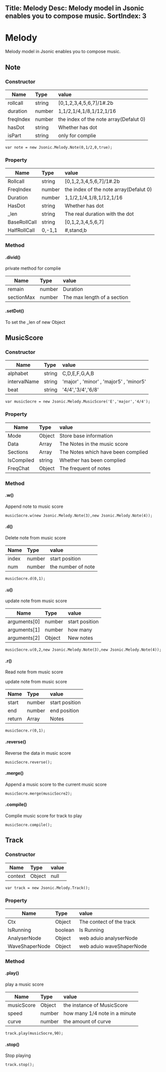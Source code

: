 Title: Melody
Desc: Melody model in Jsonic enables you to compose music.
SortIndex: 3
---
# Melody

Melody model in Jsonic enables you to compose music.

## Note

### Constructor

| Name      | Type     | value                                 |
|-----------|:---------|:--------------------------------------|
|rollcall   |string    |[0,1,2,3,4,5,6,7]/1#.2b                |
|duration   |number    |1,1/2,1/4,1/8,1/12,1/16                |
|freqIndex  |number    |the index of the note array(Defalut 0) |
|hasDot     |string    |Whether has dot                        |
|isPart     |string    |only for complie                       |

```
var note = new Jsonic.Melody.Note(0,1/2,0,true);
```

### Property

| Name       | Type     | value                                 |
|------------|:---------|:--------------------------------------|
|Rollcall    |string    |[0,1,2,3,4,5,6,7]/1#.2b                |
|FreqIndex   |number    |the index of the note array(Defalut 0) |
|Duration    |number    |1,1/2,1/4,1/8,1/12,1/16                |
|HasDot      |string    |Whether has dot                        |
|_len        |string    |The real duration with the dot         |
|BaseRollCall|string    |[0,1,2,3,4,5,6,7]                      |
|HalfRollCall|0,-1,1    |#,stand,b                              |


### Method

#### .divid()

private method for complie

| Name       | Type     | value                                 |
|------------|:---------|:--------------------------------------|
|remain      |number    |Duration                               |
|sectionMax  |number    |The max length of a section            |

#### .setDot()

To set the _len of new Object

## MusicScore

### Constructor

| Name       | Type     | value                                 |
|------------|:---------|:--------------------------------------|
|alphabet    |string    |C,D,E,F,G,A,B                          |
|intervalName|string    |'major' , 'minor' , 'major5' , 'minor5'|
|beat        |string    |'4/4','3/4','6/8'                      |

```
var musicSocre = new Jsonic.Melody.MusicScore('E','major','4/4');
```

### Property

| Name       | Type     | value                                 |
|------------|:---------|:--------------------------------------|
|Mode        |Object    |Store base information                 |
|Data        |Array     |The Notes in the music score           |
|Sections    |Array     |The Notes which have been complied     |
|IsCompiled  |string    |Whether has been complied              |
|FreqChat    |Object    |The frequent of notes                  |

### Method

#### .w()

Append note to music score

```
musicSocre.w(new Jsonic.Melody.Note(3),new Jsonic.Melody.Note(4));
```

#### .d()

Delete note from music score

| Name       | Type     | value                                 |
|------------|:---------|:--------------------------------------|
|index       |number    |start position                         |
|num         |number    |the number of note                     |

```
musicSocre.d(0,1);
```

#### .u()

update note from music score

| Name       | Type     | value                                 |
|------------|:---------|:--------------------------------------|
|arguments[0]|number    |start position                         |
|arguments[1]|number    |how many                               |
|arguments[2]|Object    |New notes                              |

```
musicSocre.u(0,2,new Jsonic.Melody.Note(3),new Jsonic.Melody.Note(4));
```

#### .r()

Read note from music score

update note from music score

| Name       | Type     | value                                 |
|------------|:---------|:--------------------------------------|
|start       |number    |start position                         |
|end         |number    |end position                           |
|return      |Array     |Notes                                  |

```
musicSocre.r(0,1);
```

#### .reverse()

Reverse the data in music score

```
musicSocre.reverse();
```

#### .merge()

Append a music score to the current music score

```
musicSocre.merge(musicSocre2);
```

#### .compile()

Complie music score for track to play

```
musicSocre.compile();
```

## Track

### Constructor

| Name       | Type         | value                                 |
|------------|:-------------|:--------------------------------------|
|context     |Object | null |Audio Contect                          |

```
var track = new Jsonic.Melody.Track();
```
### Property

| Name         | Type     | value                                 |
|--------------|:---------|:--------------------------------------|
|Ctx           |Object    |The contect of the track               |
|IsRunning     |boolean   |Is Running                             |
|AnalyserNode  |Object    |web aduio analyserNode                 |
|WaveShaperNode|Object    |web aduio waveShaperNode               |

### Method

#### .play()

play a music score

| Name         | Type     | value                                 |
|--------------|:---------|:--------------------------------------|
|musicScore    |Object    |the instance of MusicScore             |
|speed         |number    |how many 1/4 note in a minute          |
|curve         |number    |the amount of curve                    |

```
track.play(musicSocre,90);
```

#### .stop()

Stop playing

```
track.stop();
```
